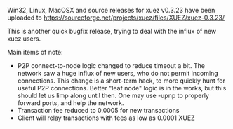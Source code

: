 Win32, Linux, MacOSX and source releases for xuez v0.3.23 have been uploaded to
https://sourceforge.net/projects/xuez/files/XUEZ/xuez-0.3.23/

This is another quick bugfix release, trying to deal with the influx of new xuez users.

Main items of note:

* P2P connect-to-node logic changed to reduce timeout a bit.  The network saw a huge influx of new users, who do not permit incoming connections.  This change is a short-term hack, to more quickly hunt for useful P2P connections.  Better "leaf node" logic is in the works, but this should let us limp along until then.  One may use -upnp to properly forward ports, and help the network.
* Transaction fee reduced to 0.0005 for new transactions
* Client will relay transactions with fees as low as 0.0001 XUEZ
